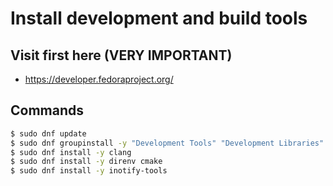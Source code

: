 # Install development and build tools

## Visit first here (VERY IMPORTANT)

- https://developer.fedoraproject.org/

## Commands

```bash
$ sudo dnf update
$ sudo dnf groupinstall -y "Development Tools" "Development Libraries"
$ sudo dnf install -y clang
$ sudo dnf install -y direnv cmake
$ sudo dnf install -y inotify-tools
```
